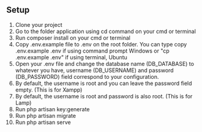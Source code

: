 ## Setup 
1. Clone your project
2. Go to the folder application using cd command on your cmd or terminal
3. Run composer install on your cmd or terminal
4. Copy .env.example file to .env on the root folder. You can type copy .env.example .env if using command prompt Windows or "cp .env.example .env" if using terminal, Ubuntu
5. Open your .env file and change the database name (DB_DATABASE) to whatever you have, username (DB_USERNAME) and password (DB_PASSWORD) field correspond to your configuration.
6. By default, the username is root and you can leave the password field empty. (This is for Xampp)
7. By default, the username is root and password is also root. (This is for Lamp)
8. Run php artisan key:generate
9. Run php artisan migrate
10. Run php artisan serve
